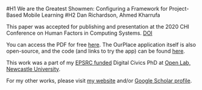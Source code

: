 #H1 We are the Greatest Showmen: Configuring a Framework for Project-Based Mobile Learning
#H2 Dan Richardson, Ahmed Kharrufa

This paper was accepted for publishing and presentation at the 2020 CHI Conference on Human Factors in Computing Systems. [DOI](https://doi.org/10.1145/3313831.3376650)

You can access the PDF for free [here](https://danrichardson.me/assets/pdf/We_are_the_Greatest_Showmen__CC.pdf). The OurPlace application itself is also open-source, and the code (and links to try the app) can be found [here](https://github.com/GSDan/OurPlace).

This work was a part of my [EPSRC funded](http://gow.epsrc.ac.uk/NGBOViewGrant.aspx?GrantRef=EP/L016176/1) Digital Civics PhD at [Open Lab, Newcastle University](https://openlab.ncl.ac.uk/).

For my other works, please visit [my website](https://danrichardson.me/) and/or [Google Scholar profile](https://scholar.google.co.uk/citations?user=WPNviioAAAAJ&hl=en).